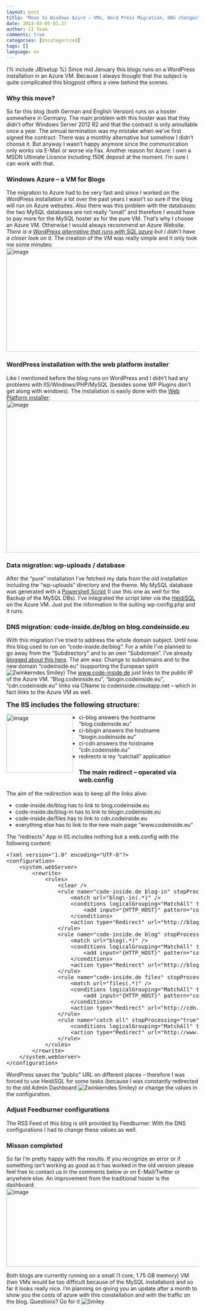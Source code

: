 ```yaml
---
layout: post
title: "Move to Windows Azure – VMs, Word Press Migration, DNS changes"
date: 2014-03-05 01:37
author: CI Team
comments: true
categories: [Uncategorized]
tags: []
language: en
---
```

{% include JB/setup %}
Since mid January this blogs runs on a WordPress installation in an Azure VM. Because I always thought that the subject is quite complicated this blogpost offers a view behind the scenes.
<h3>Why this move?</h3>
So far this blog (both German and English Version) runs on a hoster somewhere in Germany. The main problem with this hoster was that they didn’t offer Windows Server 2012 R2 and that the contract is only annullable once a year. The annual termination was my mistake when we’ve first signed the contract. There was a monthly alternative but somehow I didn’t choose it. But anyway I wasn’t happy anymore since the communication only works via E-Mail or worse via Fax. Another reason for Azure: I own a MSDN Ultimate Licence including 150€ deposit at the moment. I’m sure I can work with that.
<h3>Windows Azure – a VM for Blogs</h3>
The migration to Azure had to be very fast and since I worked on the WordPress installation a lot over the past years I wasn’t so sure if the blog will run on Azure websites. Also there was this problem with the databases: the two MySQL databases are not really “small” and therefore I would have to pay more for the MySQL hoster as for the pure VM. That’s why I choose an Azure VM. Otherwise I would always recommend an Azure Website. <i>There is a <a href="http://wordpress.brandoo.pl/">WordPress alternative that runs with SQL azure</a> but I didn’t have a closer look on it.
</i> The creation of the VM was really simple and it only took me some minutes:
<img style="background-image: none; padding-top: 0px; padding-left: 0px; padding-right: 0px; border: 0px;" title="image" alt="image" src="{{BASE_PATH}}/assets/wp-images-de/image_thumb1112.png" width="576" height="272" border="0" />
<h3>WordPress installation with the web platform installer</h3>
Like I mentioned before the blog runs on WordPress and I didn’t had any problems with IIS/Windows/PHP/MySQL (besides some WP Plugins don’t get along with windows).
The installation is easily done with the <a href="http://www.microsoft.com/web/downloads/platform.aspx">Web Platform installer</a>:

<img style="background-image: none; padding-top: 0px; padding-left: 0px; padding-right: 0px; border: 0px;" title="image" alt="image" src="{{BASE_PATH}}/assets/wp-images-de/image_thumb1113.png" width="573" height="397" border="0" />
<h3>Data migration: wp-uploads / database</h3>
After the “pure” installation I’ve fetched my data from the old installation including the “wp-uploads” directory and the theme. My MySQL database was generated with a <a href="http://{{BASE_PATH}}/2011/06/12/mysql-datenbanken-sichern-ber-powershell/">Powershell Script</a> (I use this one as well for the Backup of the MySQL DBs). I’ve integrated the script later via the <a href="http://www.heidisql.com/">HeidiSQL</a> on the Azure VM. Just put the information in the suiting wp-config.php and it runs.
<h3>DNS migration: code-inside.de/blog on blog.condeinside.eu</h3>
With this migration I’ve tried to address the whole domain subject. Until now this blog used to run on “code-inside.de/blog”. For a while I’ve planned to go away from the “Subdirectory” and to an own “Subdomain”. I’ve already <a href="{{BASE_PATH}}/2013/04/16/subdomain-vs-subdirectory/">blogged about this here</a>. The aim was: Change to subdomains and to the new domain “codeinside.eu” (supporting the European spirit <img class="wlEmoticon wlEmoticon-winkingsmile" style="border-style: none;" alt="Zwinkerndes Smiley" src="{{BASE_PATH}}/assets/wp-images-en/wlEmoticon-winkingsmile55.png" />) The <a href="http://www.code-inside.de">www.code-inside.de</a> just links to the public IP of the Azure VM. “Blog.codeinside.eu”, “blogin.codeinside.eu”, “cdn.codeinside.eu” links via CName to codeinside.cloudapp.net – which in fact links to the Azure VM as well.

<span style="font-size: large;"><strong>The IIS includes the following structure:</strong></span>

<img style="background-image: none; padding-top: 0px; padding-left: 0px; margin: 0px 15px 15px 0px; padding-right: 0px; border: 0px;" title="image" alt="image" src="{{BASE_PATH}}/assets/wp-images-de/image_thumb1114.png" width="175" height="153" align="left" border="0" />

- ci-blog answers the hostname “blog.codeinside.eu”
- ci-blogin answers the hostname “blogin.codeinside.eu”
- ci-cdn answers the hostname “cdn.codeinside.eu”
- redirects is my “catchall” application
<h3></h3>
<h3></h3>
<h3>The main redirect – operated via web.config</h3>
The aim of the redirection was to keep all the links alive:
<ul>
	<li>code-inside.de/blog has to link to blog.codeinside.eu</li>
	<li>code-inside.de/blog-in has to link to blogin.codeinside.eu</li>
	<li>code-inside.de/files has to link to cdn.codeinside.eu</li>
	<li>everything else has to link to the new main page “www.codeinside.eu”</li>
</ul>
The “redirects” App in IIS includes nothing but a web.config with the following content:
<pre class="brush: csharp; auto-links: true; collapse: false; first-line: 1; gutter: true; html-script: false; light: false; ruler: false; smart-tabs: true; tab-size: 4; toolbar: true;">&lt;?xml version="1.0" encoding="UTF-8"?&gt;
&lt;configuration&gt;
    &lt;system.webServer&gt;
        &lt;rewrite&gt;
            &lt;rules&gt;
                &lt;clear /&gt;
                &lt;rule name="code-inside.de blog-in" stopProcessing="true"&gt;
                    &lt;match url="blog\-in(.*)" /&gt;
                    &lt;conditions logicalGrouping="MatchAll" trackAllCaptures="false"&gt;
                        &lt;add input="{HTTP_HOST}" pattern="code-inside.de" /&gt;
                    &lt;/conditions&gt;
                    &lt;action type="Redirect" url="http://blogin.codeinside.eu{R:1}" redirectType="Permanent" /&gt;
                &lt;/rule&gt;
                &lt;rule name="code-inside.de blog" stopProcessing="true"&gt;
                    &lt;match url="blog(.*)" /&gt;
                    &lt;conditions logicalGrouping="MatchAll" trackAllCaptures="false"&gt;
                        &lt;add input="{HTTP_HOST}" pattern="code-inside.de" /&gt;
                    &lt;/conditions&gt;
                    &lt;action type="Redirect" url="http://blog.codeinside.eu{R:1}" redirectType="Permanent" /&gt;
                &lt;/rule&gt;
                &lt;rule name="code-inside.de files" stopProcessing="true"&gt;
                    &lt;match url="files(.*)" /&gt;
                    &lt;conditions logicalGrouping="MatchAll" trackAllCaptures="false"&gt;
                        &lt;add input="{HTTP_HOST}" pattern="code-inside.de" /&gt;
                    &lt;/conditions&gt;
                    &lt;action type="Redirect" url="http://cdn.codeinside.eu/files{R:1}" redirectType="Permanent" /&gt;
                &lt;/rule&gt;
                &lt;rule name="catch all" stopProcessing="true"&gt;
                    &lt;conditions logicalGrouping="MatchAll" trackAllCaptures="false" /&gt;
                    &lt;action type="Redirect" url="http://www.codeinside.eu" /&gt;
                &lt;/rule&gt;
            &lt;/rules&gt;
        &lt;/rewrite&gt;
    &lt;/system.webServer&gt;
&lt;/configuration&gt;</pre>
WordPress saves the “public” URL on different places – therefore I was forced to use HeidiSQL for some tasks (because I was constantly redirected to the old Admin Dashboard <img class="wlEmoticon wlEmoticon-winkingsmile" style="border-style: none;" alt="Zwinkerndes Smiley" src="{{BASE_PATH}}/assets/wp-images-en/wlEmoticon-winkingsmile55.png" />) or change the values in the configuration.
<h3>Adjust Feedburner configurations</h3>
The RSS Feed of this blog is still provided by Feedburner. With the DNS configurations I had to change these values as well.
<h3>Misson completed</h3>
So far I’m pretty happy with the results. If you recognize an error or if something isn’t working as good as it has worked in the old version please feel free to contact us in the comments below or on E-Mail/Twitter or anywhere else. An improvement from the traditional hoster is the dashboard:

<img style="background-image: none; padding-top: 0px; padding-left: 0px; padding-right: 0px; border: 0px;" title="image" alt="image" src="{{BASE_PATH}}/assets/wp-images-de/image_thumb1115.png" width="578" height="206" border="0" />

Both blogs are currently running on a small (1 core, 1.75 GB memory) VM (two VMs would be too difficult because of the MySQL installation) and so far it looks really nice. I’m planning on giving you an update after a month to show you the costs of azure with this constellation and with the traffic on the blog. Questions? Go for it <img class="wlEmoticon wlEmoticon-smile" style="border-style: none;" alt="Smiley" src="{{BASE_PATH}}/assets/wp-images-en/wlEmoticon-smile17.png" />
